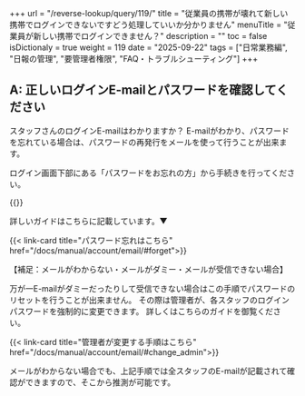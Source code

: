 +++
url = "/reverse-lookup/query/119/"
title = "従業員の携帯が壊れて新しい携帯でログインできないですどう処理していいか分かりません"
menuTitle = "従業員が新しい携帯でログインできません？"
description = ""
toc = false
isDictionaly = true
weight = 119
date = "2025-09-22"
tags = ["日常業務編", "日報の管理", "要管理者権限", "FAQ・トラブルシューティング"]
+++

## A: 正しいログインE-mailとパスワードを確認してください

スタッフさんのログインE-mailはわかりますか？
E-mailがわかり、パスワードを忘れている場合は、パスワードの再発行をメールを使って行うことが出来ます。

ログイン画面下部にある「パスワードをお忘れの方」から手続きを行ってください。

{{<iTablet filename="img/p1" msg="" alice="ok">}}

詳しいガイドはこちらに記載しています。▼

{{< link-card title="パスワード忘れはこちら" href="/docs/manual/account/email/#forget">}}

【補足：メールがわからない・メールがダミー・メールが受信できない場合】

万が一E-mailがダミーだったりして受信できない場合はこの手順でパスワードのリセットを行うことが出来ません。
その際は管理者が、各スタッフのログインパスワードを強制的に変更できます。
詳しくはこちらのガイドを御覧ください。

{{< link-card title="管理者が変更する手順はこちら" href="/docs/manual/account/email/#change_admin">}}

メールがわからない場合でも、上記手順では全スタッフのE-mailが記載されて確認ができますので、そこから推測が可能です。
